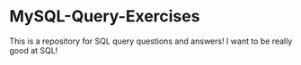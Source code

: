 # MySQL-Query-Exercises
This is a repository for SQL query questions and answers! I want to be really good at SQL!
